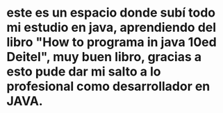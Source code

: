 # este es un espacio donde subí todo mi estudio en java, aprendiendo del libro "How to programa in java 10ed Deitel", muy buen libro, gracias a esto pude dar mi salto a lo profesional como desarrollador en JAVA.
